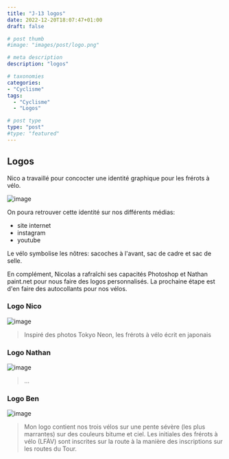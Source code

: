 ```yaml
---
title: "J-13 logos"
date: 2022-12-20T18:07:47+01:00
draft: false

# post thumb
#image: "images/post/logo.png"

# meta description
description: "logos"

# taxonomies
categories: 
- "Cyclisme"
tags:
  - "Cyclisme"
  - "Logos"

# post type
type: "post"
#type: "featured"
---
```


## Logos

Nico a travaillé pour concocter une identité graphique pour les frérots à vélo.

![image](../../images/post/logo.png)

On poura retrouver cette identité sur nos différents médias:
- site internet
- instagram
- youtube

Le vélo symbolise les nôtres: sacoches à l'avant, sac de cadre et sac de selle.

En complément, Nicolas a rafraîchi ses capacités Photoshop et Nathan paint.net pour nous faire des
logos personnalisés. La prochaine étape est d'en faire des autocollants pour nos vélos.

### Logo Nico

![image](../../images/post/logo_nico.png)

> Inspiré des photos Tokyo Neon, les frérots à vélo écrit en japonais

### Logo Nathan

![image](../../images/post/logo_nath.png)

> ...

### Logo Ben

![image](../../images/post/logo_ben.png)

> Mon logo contient nos trois vélos sur une pente sévère (les plus marrantes) sur des couleurs
> bitume et ciel. Les initiales des frérots à vélo (LFÀV) sont inscrites sur la route à la manière
> des inscriptions sur les routes du Tour.
